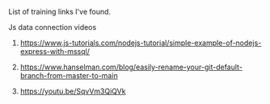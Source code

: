 List of training links I've found.

Js data connection videos

1. https://www.js-tutorials.com/nodejs-tutorial/simple-example-of-nodejs-express-with-mssql/ 

2. https://www.hanselman.com/blog/easily-rename-your-git-default-branch-from-master-to-main 

3. https://youtu.be/SqvVm3QiQVk 